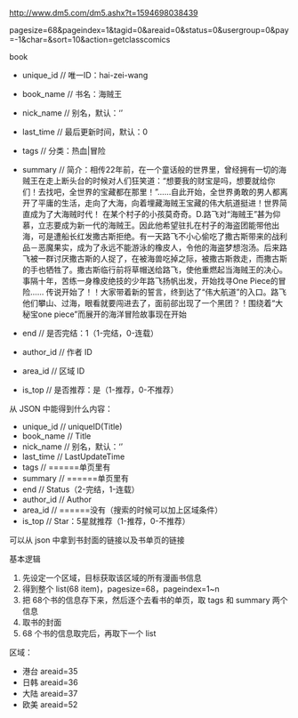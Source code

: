 http://www.dm5.com/dm5.ashx?t=1594698038439

pagesize=68&pageindex=1&tagid=0&areaid=0&status=0&usergroup=0&pay=-1&char=&sort=10&action=getclasscomics

book
- unique_id // 唯一ID：hai-zei-wang
- book_name // 书名：海贼王
- nick_name // 别名，默认：‘’
- last_time // 最后更新时间，默认：0
- tags      // 分类：热血|冒险
- summary   // 简介：相传22年前，在一个童话般的世界里，曾经拥有一切的海贼王在走上断头台的时候对人们狂笑道：“想要我的财宝是吗，想要就给你们！去找吧，全世界的宝藏都在那里！”……自此开始，全世界勇敢的男人都离开了平庸的生活，走向了大海，向着埋藏海贼王宝藏的伟大航道挺进！世界简直成为了大海贼时代！ 在某个村子的小孩莫奇奇。D.路飞对“海贼王”甚为仰慕，立志要成为新一代的海贼王。因此他希望驻扎在村子的海盗团能带他出海，可是遭船长红发撒古斯拒绝。有一天路飞不小心偷吃了撒古斯带来的战利品－恶魔果实，成为了永远不能游泳的橡皮人，令他的海盗梦想泡汤。后来路飞被一群讨厌撒古斯的人捉了，在被海兽吃掉之际，被撒古斯救走，而撒古斯的手也牺牲了。撒古斯临行前将草帽送给路飞，使他重燃起当海贼王的决心。事隔十年，苦练一身橡皮绝技的少年路飞扬帆出发，开始找寻One Piece的冒险…… 传说开始了！！大家带着新的誓言，终到达了“伟大航道”的入口。路飞他们攀山、过海，眼看就要闯进去了，面前郤出现了一个黑团？！围绕着“大秘宝one piece”而展开的海洋冒险故事现在开始

- end       // 是否完结：1（1-完结，0-连载）
- author_id // 作者 ID
- area_id   // 区域 ID
- is_top    // 是否推荐：是（1-推荐，0-不推荐）

从 JSON 中能得到什么内容：
- unique_id   // uniqueID(Title)
- book_name   // Title
- nick_name   // 别名，默认：‘’
- last_time   // LastUpdateTime
- tags        // ======单页里有
- summary     // ======单页里有
- end         // Status（2-完结，1-连载）
- author_id   // Author
- area_id     // ======没有（搜索的时候可以加上区域条件）
- is_top      // Star：5星就推荐（1-推荐，0-不推荐）

可以从 json 中拿到书封面的链接以及书单页的链接

基本逻辑
1. 先设定一个区域，目标获取该区域的所有漫画书信息
2. 得到整个 list(68 item)，pagesize=68，pageindex=1~n
3. 把 68个书的信息存下来，然后逐个去看书的单页，取 tags 和 summary 两个信息
4. 取书的封面
5. 68 个书的信息取完后，再取下一个 list 

区域：
- 港台 areaid=35
- 日韩 areaid=36
- 大陆 areaid=37
- 欧美 areaid=52
